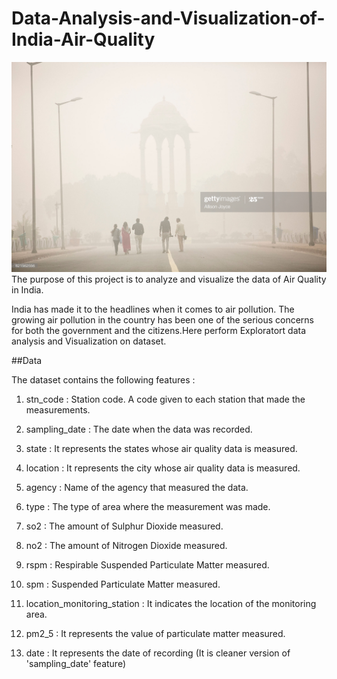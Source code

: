 # Data-Analysis-and-Visualization-of-India-Air-Quality

![](pollution.jpg)
The purpose of this project is to analyze and visualize the data of Air Quality in India.

India has made it to the headlines when it comes to air pollution. The growing air pollution in the country has been one of the serious concerns for both the government and the citizens.Here perform Exploratort data analysis and Visualization on dataset.

##Data

The dataset contains the following features :

1. stn_code : Station code. A code given to each station that made the measurements.

2. sampling_date : The date when the data was recorded.

3. state : It represents the states whose air quality data is measured.

4. location : It represents the city whose air quality data is measured.

5. agency : Name of the agency that measured the data.

6. type : The type of area where the measurement was made.

7. so2 : The amount of Sulphur Dioxide measured.

8. no2 : The amount of Nitrogen Dioxide measured.

9. rspm : Respirable Suspended Particulate Matter measured.

10. spm : Suspended Particulate Matter measured.

11. location_monitoring_station : It indicates the location of the monitoring area.

12. pm2_5 : It represents the value of particulate matter measured.

13. date : It represents the date of recording (It is cleaner version of 'sampling_date' feature)
